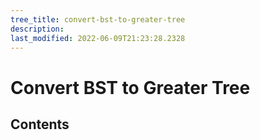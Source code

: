 ```yaml
---
tree_title: convert-bst-to-greater-tree
description: 
last_modified: 2022-06-09T21:23:28.2328
---
```


# Convert BST to Greater Tree

## Contents
